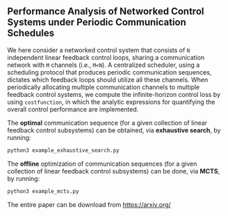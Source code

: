 ## Performance Analysis of Networked Control Systems under Periodic Communication Schedules

We here consider a networked control system that consists of `N` independent linear feedback control loops, sharing a communication network with `M` channels (i.e., `M<N`). A centralized scheduler, using a scheduling protocol that produces periodic communication sequences, dictates which feedback loops should utilize all these channels. When periodically allocating multiple communication channels to multiple feedback control systems, we compute the infinite-horizon control loss by using `costfunction`, in which the analytic expressions for quantifying the overall control performance are implemented.

The **optimal** communication sequence (for a given collection of linear feedback control subsystems) can be obtained, via **exhaustive search**, by running:

```python
python3 example_exhaustive_search.py
```

The **offline** optimization of communication sequences (for a given collection of linear feedback control subsystems) can be done, via **MCTS**, by running:

```python
python3 example_mcts.py
```

The entire paper can be download from https://arxiv.org/